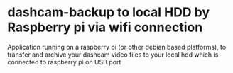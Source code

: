 # dashcam-backup to local HDD by Raspberry pi via wifi connection
Application running on a raspberry pi (or other debian based platforms), to transfer and archive your dashcam video files to your local hdd which is connected to raspberry pi on USB port
